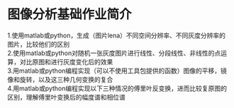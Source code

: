 # 图像分析基础作业简介
1.使用matlab或python，生成（图片lena）不同空间分辨率、不同灰度分辨率的图片，比较他们的区别  
2.使用matlab或python对随机一张灰度图片进行线性、分段线性、非线性的点运算，对比原图和进行灰度变化后的效果  
3.用matlab或python编程实现（可以不使用工具包提供的函数）图像的平移，镜像和旋转，以及这三种几何变换的复合  
4.用matlab或python编程实现以下三种情况的傅里叶反变换，进而比较复原图的区别，理解傅里叶变换后的幅度谱和相位谱  

